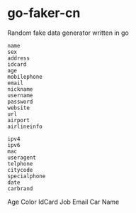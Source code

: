 # go-faker-cn
Random fake data generator written in go



```
name
sex
address		
idcard
age
mobilephone
email
nickname
username
password
website
url
airport
airlineinfo

ipv4
ipv6
mac
useragent
telphone
citycode
specialphone
date
carbrand
```



Age
Color
IdCard
Job
Email
Car
Name

